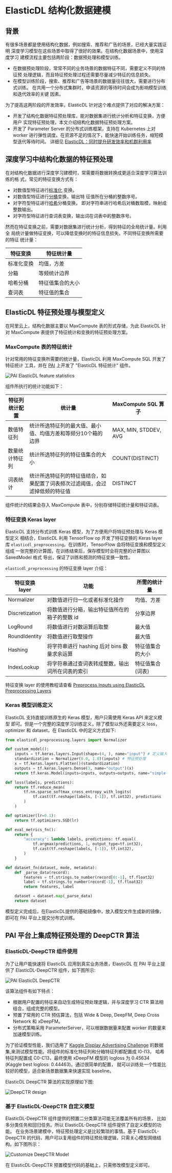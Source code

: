 # ElasticDL 结构化数据建模

## 背景

有很多场景都是使用结构化数据，例如搜索、推荐和广告的场景，已经大量实践证明
深度学习模型在这些场景中取得了很好的效果。在结构化数据场景中，使用深度学习
建模流程主要包括两阶段：数据预处理和模型训练。

- 在数据预处理阶段，常常不同的业务场景的数据特征不同，需要定义不同的特征预
处理逻辑，而且特征预处理过程还需要尽量减少特征的信息损失。
- 在模型训练阶段，搜索、推荐和广告等场景的数据量往往很大，需要进行分布式训练。
在共用一个分布式集群时，申请资源的等待时间会成为影响模型训练和迭代效率的关键
因素。

为了提高这两阶段的开发效率，ElasticDL 针对这个难点提供了对应的解决方案：

- 开发了结构化数据特征预处理库，能对数据集进行统计分析和特征变换，方便用户
实现特征预处理，本文介绍结构化数据特征预处理方案。
- 开发了 Parameter Server 的分布式训练框架，支持在 Kubernetes 上对 worker
进行弹性调度。在资源不足的情况下，能快速开始训练任务，缩短模型迭代等待时间。
详细见
[ElasticDL：同时提升研发效率和机群利用率](./elasticdl-antfin-introduction.md)

## 深度学习中结构化数据的特征预处理

在对结构化数据进行深度学习建模时，常需要将数据转换成更适合深度学习算法训练的格
式，常见的特征变换方式有：

- 对数值型特征进行[标准化](https://en.wikipedia.org/wiki/Feature_scaling#Standardization_(Z-score_Normalization))
  变换。
- 对数值型特征进行[分桶](https://en.wikipedia.org/wiki/Data_binning)变换，输出特
  征值所在分桶的整数序号。
- 对字符型特征进行[哈希](https://en.wikipedia.org/wiki/Hash_function)分桶变换，
  即对字符串进行哈希后对桶数取模，映射成整数输出。
- 对字符型特征进行查词表变换，输出词在词表中的整数序号。

然而在特征变换之前，需要对数据集进行统计分析，得到特征的全局统计量。利用全
局统计量做特征变换，可以降低变换时的特征信息损失。不同特征变换所需要的特征
统计量：

| 特征变换 | 特征统计量 |
|--------| --------- |
| 标准化变换 | 均值，方差|
| 分箱 | 等频统计边界 |
| 哈希分桶 | 特征值集合的大小 |
| 查词表 | 特征值的集合 |

## ElasticDL 特征预处理与模型定义

在阿里云上，结构化数据主要以 MaxCompute 表的形式存储，为此 ElasticDL 针对
MaxCompute 表提供了特征统计和变换的特征预处理方案。

### MaxCompute 表的特征统计

针对常用的特征变换所需要的统计量，ElasticDL 利用 MaxCompute SQL 开发了特征统计
工具，并在 [PAI](https://pai.alipay.com) 上开发了 "ElasticDL 特征统计" 组件。

![PAI ElasticDL feature statistics](../images/pai_gui/pai_feature_stats.jpg)

组件所执行的统计功能如下：

| 特征列统计配置 |  统计量 | MaxCompute SQL 算子 |
| ---------- | ------ | ----- |
| 数值特征列 |  统计所选特征列的最大值、最小值、均值方差和等频分10个箱的边界 | MAX, MIN, STDDEV, AVG|
| 数量统计特征列 | 统计所选特征列的特征值集合的大小 | COUNT(DISTINCT) |
| 词表统计 | 统计所选特征列的特征值结合，如果配置了词表频次过滤阈值，会过滤掉低频的特征值 | DISTINCT |

组件统计的结果会存入 MaxCompute 表中，分别存储特征统计量和特征词表。

### 特征变换 Keras layer

ElasticDL 支持分布式训练 Keras 模型，为了方便用户将特征预处理与 Keras 模型定义
相结合，ElasticDL 利用 TensorFlow op 开发了特征变换的 Keras layer 库
`elasticdl_preprocessing`。在训练时，TensorFlow 会将特征变换和模型定义组成
一张完整的计算图，在训练结束后，保存模型时会将完整的计算图以 SavedModel 格式
导出，保证了训练和预测的特征变换一致性。

`elasticdl_preprocessing` 的特征变换 layer 介绍：

| 特征变换 layer | 功能 |  所需的统计量 |
| --- | --- | --- |
| Normalizer | 对数值进行归一化或者标准化操作 | 均值、方差|
| Discretization | 将数值进行分箱，输出特征值所在的箱子的整数 id | 分享边界|
| LogRound | 将数值进行对数运算后取整 | 最大值 |
| RoundIdentity | 将数值进行取整操作 | 最大值 |
| Hashing | 将字符串进行 hashing 后对 bins 数量求余运算 | 特征值集合的大小|
| IndexLookup | 将字符串通过查词表转成整数，输出词所在词表的索引 | 特征值集合(词表) |

特征变换 layer 的使用教程请查看
[Preprocess Inputs using ElasticDL Preprocessing
Layers](https://github.com/sql-machine-learning/elasticdl/blob/develop/docs/tutorials/preprocessing_tutorial.md)

### Keras 模型训练定义

ElasticDL 支持直接训练原生的 Keras 模型，用户只需使用 Keras API 来定义模型
即可。但是一个完整的深度学习训练定义，除了模型以外还需要定义 loss，optimizer
和 dataset，在 ElasticDL 中的定义方式如下:

```python
from elasticdl_preprocessing.layers import Normalizer

def custom_model():
    inputs = tf.keras.layers.Input(shape=(4, ), name="input") # 定义输入
    standardization = Normalizer(0.0, 1.0)(inputs) # 特征预处理
    x = tf.keras.layers.Flatten()(standardization)
    outputs = tf.keras.layers.Dense(3, name="output")(x)
    return tf.keras.Model(inputs=inputs, outputs=outputs, name="simple-model")

def loss(labels, predictions):
    return tf.reduce_mean(
        tf.nn.sparse_softmax_cross_entropy_with_logits(
            tf.cast(tf.reshape(labels, [-1]), tf.int32), predictions
        )
    )

def optimizer(lr=0.1):
    return tf.optimizers.SGD(lr)

def eval_metrics_fn():
    return {
        "accuracy": lambda labels, predictions: tf.equal(
            tf.argmax(predictions, 1, output_type=tf.int32),
            tf.cast(tf.reshape(labels, [-1]), tf.int32),
        )
    }

def dataset_fn(dataset, mode, metadata):
    def _parse_data(record):
        features = tf.strings.to_number(record[0:-1], tf.float32)
        label = tf.strings.to_number(record[-1], tf.float32)
        return features, label

    dataset = dataset.map(_parse_data)
    return dataset
```

模型定义完成后，在ElasticDL提供的基础镜像中，放入模型文件生成新的镜像，即可在
PAI 平台上提交分布式训练。

## PAI 平台上集成特征预处理的 DeepCTR 算法

### ElasticDL-DeepCTR 组件使用

为了让用户能快速将 ElasticDL 应用到真实业务场景，ElasticDL 在
PAI 平台上提供了 ElasticDL-DeepCTR 组件，如下图所示:

![PAI ElasticDL DeepCTR](../images/pai_gui/pai_elasticdl_deepctr.jpg)

该算法组件有如下特点：

- 根据用户配置的特征来自动生成特征预处理逻辑，并与深度学习 CTR
算法相结合，组成完整的模型。
- 预置了常用的 CTR 预估算法，包括 Wide & Deep, DeepFM, Deep Cross Network 和
xDeepFM。
- 分布式策略采用 ParameterServer，可以根据数据量来配置 worker
的数量来加速模型训练。

为了验证模型性能，我们选用了 [Kaggle Display Advertising
Challenge](https://www.kaggle.com/c/criteo-display-ad-challenge)
的数据集,来测试模型性能。将组件的标准化特征列和分箱特征列都配置成 I0-I13，
哈希特征列配置成 C0-C13，最终使用 xDeepFM 模型的 logloss 为
0.45634 (Kaggle best logloss: 0.44463)。通过很简单的配置，
就可以训练处一个性能比较好的模型，适合新场景数据集来快速实现 baseline。

ElasticDL DeepCTR 算法的实现原理如下图:

![DeepCTR design](../images/pai_gui/pai_deepctr_preprocessing.jpg)

### 基于 ElasticDL-DeepCTR 自定义模型

ElasticDL-DeepCTR 组件提供的预置二分类算法可能无法覆盖所有的场景，
比如多分类任务和回归任务。所以 ElasticDL-DeepCTR 组件提供了自定义模型的功能。
在业务场景建模中，特征预处理定义是比较繁琐的事情。基于 ElasticDL-DeepCTR
的代码，用户可以复用组件的特征预处理逻辑，只需关心模型网络结构。如下图所示：

![Customize DeepCTR Model](../images/pai_gui/customize_pai_deepctr.jpg)

在 ElasticDL-DeepCTR 预置模型代码的基础上，只需修改模型定义即可。
